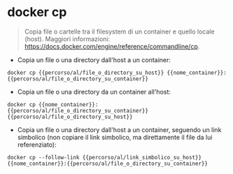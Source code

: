 # docker cp

> Copia file o cartelle tra il filesystem di un container e quello locale (host).
> Maggiori informazioni: <https://docs.docker.com/engine/reference/commandline/cp>.

- Copia un file o una directory dall'host a un container:

`docker cp {{percorso/al/file_o_directory_su_host}} {{nome_container}}:{{percorso/al/file_o_directory_su_container}}`

- Copia un file o una directory da un container all'host:

`docker cp {{nome_container}}:{{percorso/al/file_o_directory_su_container}} {{percorso/al/file_o_directory_su_host}}`

- Copia un file o una directory dall'host a un container, seguendo un link simbolico (non copiare il link simbolico, ma direttamente il file da lui referenziato):

`docker cp --follow-link {{percorso/al/link_simbolico_su_host}} {{nome_container}}:{{percorso/al/file_o_directory_su_container}}`
